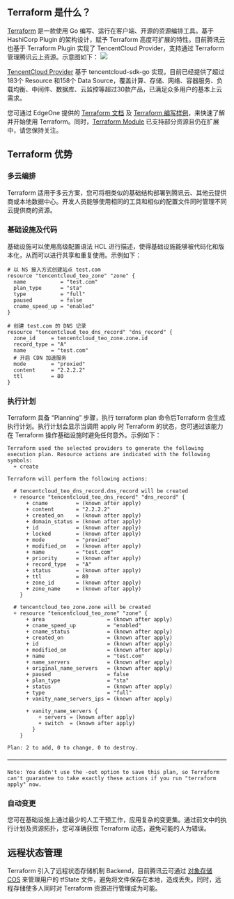 ## Terraform 是什么？
[Terraform](https://www.terraform.io/) 是一款使用 Go 编写、运行在客户端、开源的资源编排工具。基于 HashiCorp Plugin 的架构设计，赋予 Terraform 高度可扩展的特性。目前腾讯云也基于 Terraform Plugin 实现了 TencentCloud Provider，支持通过 Terraform 管理腾讯云上资源。示意图如下：
![](https://qcloudimg.tencent-cloud.cn/raw/69ea96aa85a163700d360676fa01abd8.png)

[TencentCloud Provider](https://github.com/tencentcloudstack/terraform-provider-tencentcloud) 基于 tencentcloud-sdk-go 实现，目前已经提供了超过183个 Resource 和158个 Data Source，覆盖计算、存储、网络、容器服务、负载均衡、中间件、数据库、云监控等超过30款产品，已满足众多用户的基本上云需求。

您可通过 EdgeOne 提供的 [Terraform 文档](https://registry.terraform.io/providers/tencentcloudstack/tencentcloud/latest/docs) 及 [Terraform 编写样例](https://registry.terraform.io/providers/tencentcloudstack/tencentcloud/latest)，来快速了解并开始使用 Terraform。同时，[Terraform Module](https://registry.terraform.io/providers/tencentcloudstack/tencentcloud/latest) 已支持部分资源且仍在扩展中，请您保持关注。


## Terraform 优势
### 多云编排
Terraform 适用于多云方案，您可将相类似的基础结构部署到腾讯云、其他云提供商或本地数据中心。开发人员能够使用相同的工具和相似的配置文件同时管理不同云提供商的资源。

### 基础设施及代码
基础设施可以使用高级配置语法 HCL 进行描述，使得基础设施能够被代码化和版本化，从而可以进行共享和重复使用。示例如下：
```
# 以 NS 接入方式创建站点 test.com  
resource "tencentcloud_teo_zone" "zone" {
  name           = "test.com"
  plan_type      = "sta"
  type           = "full"
  paused         = false
  cname_speed_up = "enabled"
}

# 创建 test.com 的 DNS 记录
resource "tencentcloud_teo_dns_record" "dns_record" {
  zone_id     = tencentcloud_teo_zone.zone.id
  record_type = "A"
  name        = "test.com"
  # 开启 CDN 加速服务
  mode        = "proxied"
  content     = "2.2.2.2"
  ttl         = 80
}
```

### 执行计划
Terraform 具备 “Planning” 步骤，执行 terraform plan 命令后Terraform 会生成执行计划。执行计划会显示当调用 apply 时 Terraform 的状态，您可通过该能力在 Terraform 操作基础设施时避免任何意外。示例如下：
```
Terraform used the selected providers to generate the following execution plan. Resource actions are indicated with the following symbols:
  + create

Terraform will perform the following actions:

  # tencentcloud_teo_dns_record.dns_record will be created
  + resource "tencentcloud_teo_dns_record" "dns_record" {
      + cname         = (known after apply)
      + content       = "2.2.2.2"
      + created_on    = (known after apply)
      + domain_status = (known after apply)
      + id            = (known after apply)
      + locked        = (known after apply)
      + mode          = "proxied"
      + modified_on   = (known after apply)
      + name          = "test.com"
      + priority      = (known after apply)
      + record_type   = "A"
      + status        = (known after apply)
      + ttl           = 80
      + zone_id       = (known after apply)
      + zone_name     = (known after apply)
    }

  # tencentcloud_teo_zone.zone will be created
  + resource "tencentcloud_teo_zone" "zone" {
      + area                    = (known after apply)
      + cname_speed_up          = "enabled"
      + cname_status            = (known after apply)
      + created_on              = (known after apply)
      + id                      = (known after apply)
      + modified_on             = (known after apply)
      + name                    = "test.com"
      + name_servers            = (known after apply)
      + original_name_servers   = (known after apply)
      + paused                  = false
      + plan_type               = "sta"
      + status                  = (known after apply)
      + type                    = "full"
      + vanity_name_servers_ips = (known after apply)

      + vanity_name_servers {
          + servers = (known after apply)
          + switch  = (known after apply)
        }
    }

Plan: 2 to add, 0 to change, 0 to destroy.

───────────────────────────────────────────────────────────────────────────────

Note: You didn't use the -out option to save this plan, so Terraform can't guarantee to take exactly these actions if you run "terraform apply" now.
```

### 自动变更
您可在基础设施上通过最少的人工干预工作，应用复杂的变更集。通过前文中的执行计划及资源拓扑，您可准确获取 Terraform 动态，避免可能的人为错误。

## 远程状态管理
Terraform 引入了远程状态存储机制 Backend，目前腾讯云可通过 [对象存储 COS](https://cloud.tencent.com/document/product/436) 来管理用户的 tfState 文件，避免将文件保存在本地，造成丢失。同时，远程存储使多人同时对 Terraform 资源进行管理成为可能。

 
